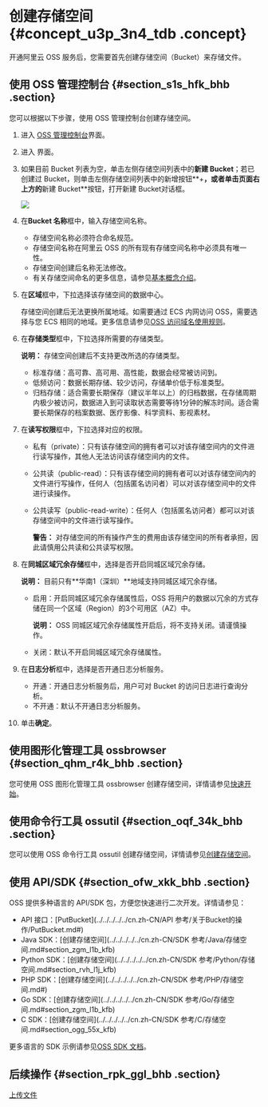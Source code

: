 # 创建存储空间 {#concept_u3p_3n4_tdb .concept}

开通阿里云 OSS 服务后，您需要首先创建存储空间（Bucket）来存储文件。

## 使用 OSS 管理控制台 {#section_s1s_hfk_bhb .section}

您可以根据以下步骤，使用 OSS 管理控制台创建存储空间。

1.  进入 [OSS 管理控制台](https://oss.console.aliyun.com/)界面。
2.  进入 界面。
3.  如果目前 Bucket 列表为空，单击左侧存储空间列表中的**新建 Bucket**；若已创建过 Bucket，则单击左侧存储空间列表中的新增按钮**+**，或者单击页面右上方的**新建 Bucket**按钮，打开新建 Bucket对话框。

    ![](http://static-aliyun-doc.oss-cn-hangzhou.aliyuncs.com/assets/img/4740/155255463533919_zh-CN.png)

4.  在**Bucket 名称**框中，输入存储空间名称。
    -   存储空间名称必须符合命名规范。
    -   存储空间名称在阿里云 OSS 的所有现有存储空间名称中必须具有唯一性。
    -   存储空间创建后名称无法修改。
    -   有关存储空间命名的更多信息，请参见[基本概念介绍](../../../../../cn.zh-CN/开发指南/基本概念介绍.md#)。
5.  在**区域**框中，下拉选择该存储空间的数据中心。

    存储空间创建后无法更换所属地域。如需要通过 ECS 内网访问 OSS，需要选择与您 ECS 相同的地域。更多信息请参见[OSS 访问域名使用规则](../../../../../cn.zh-CN/开发指南/访问域名（Endpoint）/OSS访问域名使用规则.md#)。

6.  在**存储类型**框中，下拉选择所需要的存储类型。

    **说明：** 存储空间创建后不支持更改所选的存储类型。

    -   标准存储：高可靠、高可用、高性能，数据会经常被访问到。
    -   低频访问：数据长期存储、较少访问，存储单价低于标准类型。
    -   归档存储：适合需要长期保存（建议半年以上）的归档数据，在存储周期内极少被访问，数据进入到可读取状态需要等待1分钟的解冻时间。适合需要长期保存的档案数据、医疗影像、科学资料、影视素材。
7.  在**读写权限**框中，下拉选择对应的权限。
    -   私有（private）：只有该存储空间的拥有者可以对该存储空间内的文件进行读写操作，其他人无法访问该存储空间内的文件。
    -   公共读（public-read）：只有该存储空间的拥有者可以对该存储空间内的文件进行写操作，任何人（包括匿名访问者）可以对该存储空间中的文件进行读操作。
    -   公共读写（public-read-write）：任何人（包括匿名访问者）都可以对该存储空间中的文件进行读写操作。

        **警告：** 对存储空间的所有操作产生的费用由该存储空间的所有者承担，因此请慎用公共读和公共读写权限。

8.  在**同城区域冗余存储**框中，选择是否开启同城区域冗余存储。

    **说明：** 目前只有**华南1（深圳）**地域支持同城区域冗余存储。

    -   启用：开启同城区域冗余存储属性后，OSS 将用户的数据以冗余的方式存储在同一个区域（Region）的3个可用区（AZ）中。

        **说明：** OSS 同城区域冗余存储属性开启后，将不支持关闭。请谨慎操作。

    -   关闭：默认不开启同城区域冗余存储属性。
9.  在**日志分析**框中，选择是否开通日志分析服务。
    -   开通：开通日志分析服务后，用户可对 Bucket 的访问日志进行查询分析。
    -   不开通：默认不开通日志分析服务。
10. 单击**确定**。

## 使用图形化管理工具 ossbrowser {#section_qhm_r4k_bhb .section}

您可使用 OSS 图形化管理工具 ossbrowser 创建存储空间，详情请参见[快速开始](../../../../../cn.zh-CN/常用工具/图形化管理工具ossbrowser/快速开始.md#)。

## 使用命令行工具 ossutil {#section_oqf_34k_bhb .section}

您可以使用 OSS 命令行工具 ossutil 创建存储空间，详情请参见[创建存储空间](../../../../../cn.zh-CN/常用工具/命令行工具ossutil/有关Bucket的命令.md#ul_k1l_1fl_xgb)。

## 使用 API/SDK {#section_ofw_xkk_bhb .section}

OSS 提供多种语言的 API/SDK 包，方便您快速进行二次开发。详情请参见：

-   API 接口：[PutBucket](../../../../../cn.zh-CN/API 参考/关于Bucket的操作/PutBucket.md#)
-   Java SDK：[创建存储空间](../../../../../cn.zh-CN/SDK 参考/Java/存储空间.md#section_zgm_l1b_kfb)
-   Python SDK：[创建存储空间](../../../../../cn.zh-CN/SDK 参考/Python/存储空间.md#section_rvh_l1j_kfb)
-   PHP SDK：[创建存储空间](../../../../../cn.zh-CN/SDK 参考/PHP/存储空间.md#)
-   Go SDK：[创建存储空间](../../../../../cn.zh-CN/SDK 参考/Go/存储空间.md#section_zgm_l1b_kfb)
-   C SDK：[创建存储空间](../../../../../cn.zh-CN/SDK 参考/C/存储空间.md#section_ogg_55x_kfb)

更多语言的 SDK 示例请参见[OSS SDK 文档](https://help.aliyun.com/document_detail/52834.html#concept-dcn-tp1-kfb)。

## 后续操作 {#section_rpk_ggl_bhb .section}

[上传文件](cn.zh-CN/快速入门/上传文件.md#)

